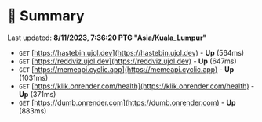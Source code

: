 # 📖 Summary
Last updated: **8/11/2023, 7:36:20 PTG "Asia/Kuala_Lumpur"**

- `GET` [https://hastebin.ujol.dev](https://hastebin.ujol.dev) - **Up** (564ms)
- `GET` [https://reddviz.ujol.dev](https://reddviz.ujol.dev) - **Up** (647ms)
- `GET` [https://memeapi.cyclic.app](https://memeapi.cyclic.app) - **Up** (1031ms)
- `GET` [https://klik.onrender.com/health](https://klik.onrender.com/health) - **Up** (371ms)
- `GET` [https://dumb.onrender.com](https://dumb.onrender.com) - **Up** (883ms)
